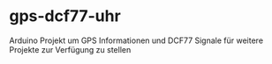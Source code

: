 # gps-dcf77-uhr
Arduino Projekt um GPS Informationen und DCF77 Signale für weitere Projekte zur Verfügung zu stellen

